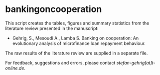 # bankingoncooperation
This script creates the tables, figures and summary statistics from the literature review presented in the manuscript:

+ Gehrig, S., Mesoudi A., Lamba S. Banking on cooperation: An evolutionary analysis of microfinance loan repayment behaviour.               
                                                              
The raw results of the literature review are supplied in a separate file.

For feedback, suggestions and errors, please contact *stefan-gehrig[at]t-online.de*.
